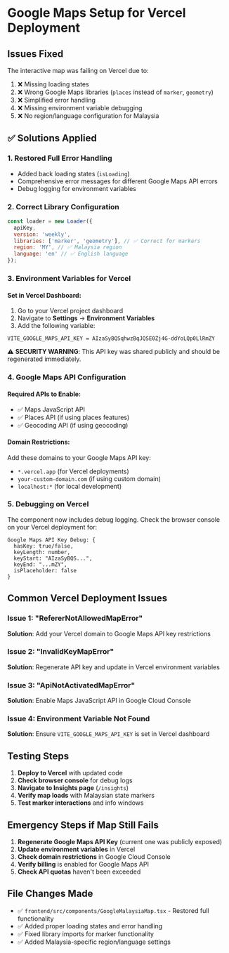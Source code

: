 # Google Maps Setup for Vercel Deployment

## Issues Fixed
The interactive map was failing on Vercel due to:
1. ❌ Missing loading states 
2. ❌ Wrong Google Maps libraries (`places` instead of `marker`, `geometry`)
3. ❌ Simplified error handling
4. ❌ Missing environment variable debugging
5. ❌ No region/language configuration for Malaysia

## ✅ Solutions Applied

### 1. Restored Full Error Handling
- Added back loading states (`isLoading`)
- Comprehensive error messages for different Google Maps API errors
- Debug logging for environment variables

### 2. Correct Library Configuration
```javascript
const loader = new Loader({
  apiKey,
  version: 'weekly',
  libraries: ['marker', 'geometry'], // ✅ Correct for markers
  region: 'MY', // ✅ Malaysia region
  language: 'en' // ✅ English language
});
```

### 3. Environment Variables for Vercel

#### Set in Vercel Dashboard:
1. Go to your Vercel project dashboard
2. Navigate to **Settings** → **Environment Variables**
3. Add the following variable:

```
VITE_GOOGLE_MAPS_API_KEY = AIzaSyBQSqhwzBqJQSE0Zj4G-ddYoLQp0LlRmZY
```

⚠️ **SECURITY WARNING**: This API key was shared publicly and should be regenerated immediately.

### 4. Google Maps API Configuration

#### Required APIs to Enable:
- ✅ Maps JavaScript API
- ✅ Places API (if using places features)
- ✅ Geocoding API (if using geocoding)

#### Domain Restrictions:
Add these domains to your Google Maps API key:
- `*.vercel.app` (for Vercel deployments)
- `your-custom-domain.com` (if using custom domain)
- `localhost:*` (for local development)

### 5. Debugging on Vercel

The component now includes debug logging. Check the browser console on your Vercel deployment for:
```
Google Maps API Key Debug: {
  hasKey: true/false,
  keyLength: number,
  keyStart: "AIzaSyBQS...",
  keyEnd: "...mZY",
  isPlaceholder: false
}
```

## Common Vercel Deployment Issues

### Issue 1: "RefererNotAllowedMapError"
**Solution**: Add your Vercel domain to Google Maps API key restrictions

### Issue 2: "InvalidKeyMapError"  
**Solution**: Regenerate API key and update in Vercel environment variables

### Issue 3: "ApiNotActivatedMapError"
**Solution**: Enable Maps JavaScript API in Google Cloud Console

### Issue 4: Environment Variable Not Found
**Solution**: Ensure `VITE_GOOGLE_MAPS_API_KEY` is set in Vercel dashboard

## Testing Steps

1. **Deploy to Vercel** with updated code
2. **Check browser console** for debug logs
3. **Navigate to Insights page** (`/insights`)
4. **Verify map loads** with Malaysian state markers
5. **Test marker interactions** and info windows

## Emergency Steps if Map Still Fails

1. **Regenerate Google Maps API Key** (current one was publicly exposed)
2. **Update environment variables** in Vercel
3. **Check domain restrictions** in Google Cloud Console
4. **Verify billing** is enabled for Google Maps API
5. **Check API quotas** haven't been exceeded

## File Changes Made
- ✅ `frontend/src/components/GoogleMalaysiaMap.tsx` - Restored full functionality
- ✅ Added proper loading states and error handling
- ✅ Fixed library imports for marker functionality
- ✅ Added Malaysia-specific region/language settings